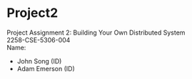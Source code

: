 # Project2
Project Assignment 2: Building Your Own Distributed System  
2258-CSE-5306-004  
Name:  
- John Song (ID)
- Adam Emerson (ID)



